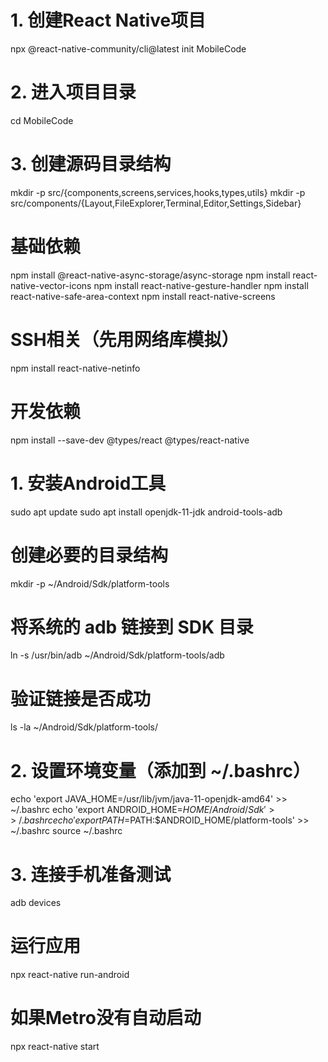 # 1. 创建React Native项目
npx @react-native-community/cli@latest init MobileCode

# 2. 进入项目目录
cd MobileCode

# 3. 创建源码目录结构
mkdir -p src/{components,screens,services,hooks,types,utils}
mkdir -p src/components/{Layout,FileExplorer,Terminal,Editor,Settings,Sidebar}

# 基础依赖
npm install @react-native-async-storage/async-storage
npm install react-native-vector-icons
npm install react-native-gesture-handler
npm install react-native-safe-area-context
npm install react-native-screens

# SSH相关（先用网络库模拟）
npm install react-native-netinfo

# 开发依赖
npm install --save-dev @types/react @types/react-native

# 1. 安装Android工具
sudo apt update
sudo apt install openjdk-11-jdk android-tools-adb

# 创建必要的目录结构
mkdir -p ~/Android/Sdk/platform-tools

# 将系统的 adb 链接到 SDK 目录
ln -s /usr/bin/adb ~/Android/Sdk/platform-tools/adb

# 验证链接是否成功
ls -la ~/Android/Sdk/platform-tools/

# 2. 设置环境变量（添加到 ~/.bashrc）
echo 'export JAVA_HOME=/usr/lib/jvm/java-11-openjdk-amd64' >> ~/.bashrc
echo 'export ANDROID_HOME=$HOME/Android/Sdk' >> ~/.bashrc
echo 'export PATH=$PATH:$ANDROID_HOME/platform-tools' >> ~/.bashrc
source ~/.bashrc

# 3. 连接手机准备测试
adb devices

# 运行应用
npx react-native run-android

# 如果Metro没有自动启动
npx react-native start